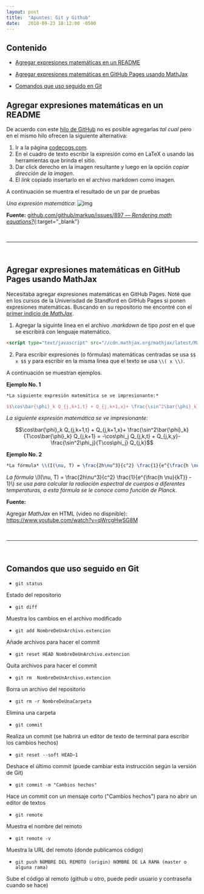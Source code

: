 ```yaml
---
layout: post
title:  "Apuntes: Git y Github"
date:   2018-09-23 18:12:00 -0500
--- 
```


## Contenido

* [Agregar expresiones matemáticas en un README](#agregar-expresiones-matemáticas-en-un-readme)

* [Agregar expresiones matemáticas en GitHub Pages usando MathJax](#agregar-expresiones-matemáticas-en-github-pages-usando-mathjax)

* [Comandos que uso seguido en Git](#comandos-que-uso-seguido-en-git)

## Agregar expresiones matemáticas en un README

De acuerdo con este [hilo de GitHub] no es posible agregarlas *tal cual* pero en el mismo hilo ofrecen la siguiente alternativa:

1. Ir a la página [codecogs.com](https://www.codecogs.com/latex/eqneditor.php).
2. En el cuadro de texto escribir la expresión como en LaTeX o usando las herramientas que brinda el sitio.
3. Dar click derecho en la imagen resultante y luego en la opción *copiar dirección de la imagen*.
4. El *link* copiado insertarlo en el archivo markdown como imagen.

A continuación se muentra el resultado de un par de pruebas

*Una expresión matemática*: ![img](https://latex.codecogs.com/png.latex?\dpi{110}%20\frac{\sum_{i=1}^{n}%20x_i%20}{n})



**Fuente:** [github.com/github/markup/issues/897 &mdash; *Rendering math equations?*](https://github.com/github/markup/issues/897){:target="_blank"}



<br>
<hr>
<br>



## Agregar expresiones matemáticas en GitHub Pages usando MathJax

Necesitaba agregar expresiones matemáticas en GitHub Pages. Noté que en los cursos de la Univerisdad de Standford en GitHub Pages si ponen expresiones matemáticas. Buscando en su repositorio me encontré con el [primer indicio de *MathJax*](https://github.com/cs231n/cs231n.github.io/blob/master/_layouts/default.html).


1. Agregar la siguinte linea en el archivo *.markdown* de tipo *post* en el que se escribirá con lenguaje matemático.
```html
<script type="text/javascript" src="//cdn.mathjax.org/mathjax/latest/MathJax.js?config=TeX-AMS-MML_HTMLorMML"></script>
```

2. Para escribir expresiones (o fórmulas) matemáticas centradas se usa `$$ x $$` y para escribir en la misma linea que el texto se usa `\\( x \\)`.

A continuación se muestran ejemplos.

**Ejemplo No. 1**

```latex
*La siguiente expresión matemática se ve impresionante:*

$$\cos\bar{\phi}_k Q_{j,k+1,t} + Q_{j,k+1,x}+ \frac{\sin^2\bar{\phi}_k}{T\cos\bar{\phi}_k} Q_{j,k+1} = -\cos\phi_j Q_{j,k,t} + Q_{j,k,y}-\frac{\sin^2\phi_j}{T\cos\phi_j} Q_{j,k}$$

```
*La siguiente expresión matemática se ve impresionante:*

$$\cos\bar{\phi}_k Q_{j,k+1,t} + Q_{j,k+1,x}+ \frac{\sin^2\bar{\phi}_k}{T\cos\bar{\phi}_k} Q_{j,k+1} = -\cos\phi_j Q_{j,k,t} + Q_{j,k,y}-\frac{\sin^2\phi_j}{T\cos\phi_j} Q_{j,k}$$

**Ejemplo No. 2**

```latex
*La fórmula* \\(I(\nu, T) = \frac{2h\nu^3}{c^2} \frac{1}{e^{\frac{h \nu}{kT}} - 1}\\) *se usa para calcular la radiación espectral de cuerpos a diferentes temperaturas, a esta fórmula se le conoce como función de Planck*.
```
*La fórmula* \\(I(\nu, T) = \frac{2h\nu^3}{c^2} \frac{1}{e^{\frac{h \nu}{kT}} - 1}\\) *se usa para calcular la radiación espectral de cuerpos a diferentes temperaturas, a esta fórmula se le conoce como función de Planck*.

**Fuente:**

Agregar *MathJax* en HTML (video no dispnible): https://www.youtube.com/watch?v=qWrcgHwSG8M



<br>
<hr>
<br>



## Comandos que uso seguido en Git

* `git status`

Estado del repositorio

* `git diff`

Muestra los cambios en el archivo modificado

* `git add NombreDeUnArchivo.extencion`

Añade archivos para hacer el commit

* `git reset HEAD NombreDeUnArchivo.extencion`

Quita archivos para hacer el commit

* `git rm  NombreDeUnArchivo.extencion`

Borra un archivo del repositorio

* `git rm -r NombreDeUnaCarpeta`

Elimina una carpeta

* `git commit`

Realiza un commit (se habrirá un editor de texto de terminal para escribir los cambios hechos)

* `git reset --soft HEAD~1`

Deshace el último commit (puede cambiar esta instrucción según la versión de Git)

* `git commit -m "Cambios hechos"`

Hace un commit con un mensaje corto ("Cambios hechos") para no abrir un editor de textos

* `git remote`

Muestra el nombre del remoto

* `git remote -v`

Muestra la URL del remoto (donde publicamos código)

* `git push NOMBRE DEL REMOTO (origin) NOMBRE DE LA RAMA (master o alguna rama)`

Sube el código al remoto (github u otro, puede pedir usuario y contraseña cuando se hace)


[hilo de GitHub]: https://github.com/github/markup/issues/897

<script type="text/javascript" src="//cdn.mathjax.org/mathjax/latest/MathJax.js?config=TeX-AMS-MML_HTMLorMML"></script>
<script type="text/x-mathjax-config">
    // Make responsive
    MathJax.Hub.Config({
    "HTML-CSS": { linebreaks: { automatic: true } },
    "SVG": { linebreaks: { automatic: true } },
    });
</script>
